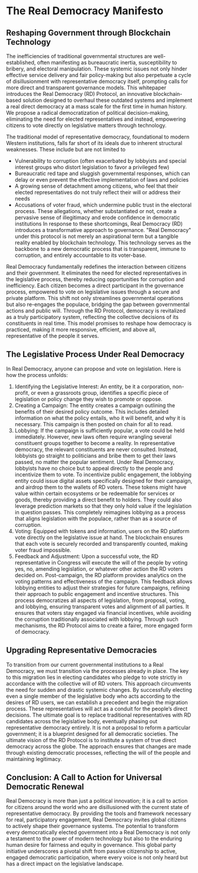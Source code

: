 # The Real Democracy Manifesto
## Reshaping Government through Blockchain Technology
The inefficiencies of traditional governmental structures are well-established, often manifesting as bureaucratic inertia, susceptibility to bribery, and electoral manipulation.
These systemic issues not only hinder effective service delivery and fair policy-making but also perpetuate a cycle of disillusionment with representative democracy itself, prompting calls for more direct and transparent governance models.
This whitepaper introduces the Real Democracy (RD) Protocol, an innovative blockchain-based solution designed to overhaul these outdated systems and implement a real direct democracy at a mass scale for the first time in human history.
We propose a radical democratization of political decision-making, eliminating the need for elected representatives and instead, empowering citizens to vote directly on legislative matters through technology.

The traditional model of representative democracy, foundational to modern Western institutions, falls far short of its ideals due to inherent structural weaknesses. 
These include but are not limited to
- Vulnerability to corruption (often exacerbated by lobbyists and special interest groups who distort legislation to favor a privileged few)
- Bureaucratic red tape and sluggish governmental responses, which can delay or even prevent the effective implementation of laws and policies
- A growing sense of detachment among citizens, who feel that their elected representatives do not truly reflect their will or address their needs
- Accusations of voter fraud, which undermine public trust in the electoral process. These allegations, whether substantiated or not, create a pervasive sense of illegitimacy and erode confidence in democratic institutions
In response to these shortcomings, Real Democracy (RD) introduces a transformative approach to governance.
"Real Democracy" under this protocol is not merely an aspirational term but a tangible reality enabled by blockchain technology.
This technology serves as the backbone to a new democratic process that is transparent, immune to corruption, and entirely accountable to its voter-base.

Real Democracy fundamentally redefines the interaction between citizens and their government.
It eliminates the need for elected representatives in the legislative process, thereby reducing opportunities for corruption and inefficiency.
Each citizen becomes a direct participant in the governance process, empowered to vote on legislative issues through a secure and private platform.
This shift not only streamlines governmental operations but also re-engages the populace, bridging the gap between governmental actions and public will.
Through the RD Protocol, democracy is revitalized as a truly participatory system, reflecting the collective decisions of its constituents in real time.
This model promises to reshape how democracy is practiced, making it more responsive, efficient, and above all, representative of the people it serves.

## The Legislative Process Under Real Democracy
In Real Democracy, anyone can propose and vote on legislation. Here is how the process unfolds:
1. Identifying the Legislative Interest: An entity, be it a corporation, non-profit, or even a grassroots group, identifies a specific piece of legislation or policy change they wish to promote or oppose.
2. Creating a Campaign: The entity creates a campaign outlining the benefits of their desired policy outcome. This includes detailed information on what the policy entails, who it will benefit, and why it is necessary. This campaign is then posted on chain for all to read.
3. Lobbying: If the campaign is sufficiently popular, a vote could be held immediately. However, new laws often require wrangling several constituent groups together to become a reality. In representative democracy, the relevant constituents are never consulted. Instead, lobbyists go straight to politicians and bribe them to get their laws passed, no matter the popular sentiment. Under Real Democracy, lobbyists have no choice but to appeal directly to the people and incentivize them to vote. To incentivize public engagement, the lobbying entity could issue digital assets specifically designed for their campaign, and airdrop them to the wallets of RD voters. These tokens might have value within certain ecosystems or be redeemable for services or goods, thereby providing a direct benefit to holders. They could also leverage prediction markets so that they only hold value if the legislation in question passes. This completely reimagines lobbying as a process that aligns legislation with the populace, rather than as a source of corruption.
4. Voting: Equipped with tokens and information, users on the RD platform vote directly on the legislative issue at hand. The blockchain ensures that each vote is securely recorded and transparently counted, making voter fraud impossible.
5. Feedback and Adjustment: Upon a successful vote, the RD representative in Congress will execute the will of the people by voting yes, no, amending legislation, or whatever other action the RD voters decided on. Post-campaign, the RD platform provides analytics on the voting patterns and effectiveness of the campaign. This feedback allows lobbying entities to adjust their strategies for future campaigns, refining their approach to public engagement and incentive structures.
This process democratizes all aspects of legislation, from proposal, voting, and lobbying, ensuring transparent votes and alignment of all parties.
It ensures that voters stay engaged via financial incentives, while avoiding the corruption traditionally associated with lobbying.
Through such mechanisms, the RD Protocol aims to create a fairer, more engaged form of democracy.

## Upgrading Representative Democracies
To transition from our current governmental institutions to a Real Democracy, we must transition via the processes already in place.
The key to this migration lies in electing candidates who pledge to vote strictly in accordance with the collective will of RD voters.
This approach circumvents the need for sudden and drastic systemic changes.
By successfully electing even a single member of the legislative body who acts according to the desires of RD users, we can establish a precedent and begin the migration process.
These representatives will act as a conduit for the people’s direct decisions.
The ultimate goal is to replace traditional representatives with RD candidates across the legislative body, eventually phasing out representative democracy entirely.
It is not a proposal to reform a particular government; it is a blueprint designed for all democratic societies.
The ultimate vision of the RD Protocol is to institute a system of true direct democracy across the globe.
The approach ensures that changes are made through existing democratic processes, reflecting the will of the people and maintaining legitimacy.

## Conclusion: A Call to Action for Universal Democratic Renewal
Real Democracy is more than just a political innovation; it is a call to action for citizens around the world who are disillusioned with the current state of representative democracy.
By providing the tools and framework necessary for real, participatory engagement, Real Democracy invites global citizens to actively shape their governance systems.
The potential to transform every democratically elected government into a Real Democracy is not only a testament to the power of modern technology but also to the enduring human desire for fairness and equity in governance.
This global party initiative underscores a pivotal shift from passive citizenship to active, engaged democratic participation, where every voice is not only heard but has a direct impact on the legislative landscape.
